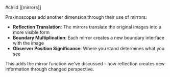 #child [[mirrors]]

Praxinoscopes add another dimension through their use of mirrors:

- **Reflection Translation**: The mirrors translate the original images into a more visible form
- **Boundary Multiplication**: Each mirror creates a new boundary interface with the image
- **Observer Position Significance**: Where you stand determines what you see

This adds the mirror function we've discussed - how reflection creates new information through changed perspective.